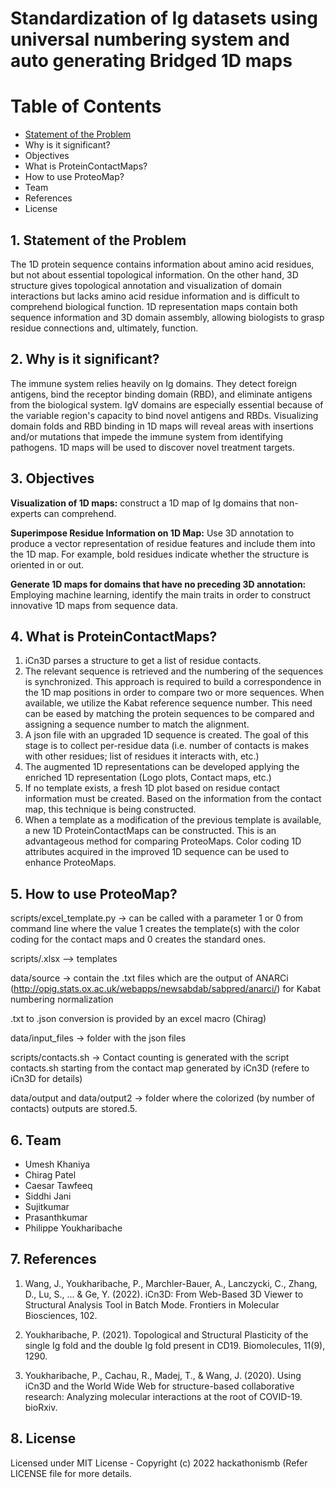 # Standardization of Ig datasets using universal numbering system and auto generating Bridged 1D maps

# Table of Contents
  * [Statement of the Problem]()
  * Why is it significant?
  * Objectives
  * What is ProteinContactMaps?
  * How to use ProteoMap?
  * Team
  * References
  * License 

## 1. Statement of the Problem

The 1D protein sequence contains information about amino acid residues, but not about essential topological information. On the other hand, 3D structure gives topological annotation and visualization of domain interactions but lacks amino acid residue information and is difficult to comprehend biological function. 1D representation maps contain both sequence information and 3D domain assembly, allowing biologists to grasp residue connections and, ultimately, function.

## 2. Why is it significant?

The immune system relies heavily on Ig domains. They detect foreign antigens, bind the receptor binding domain (RBD), and eliminate antigens from the biological system. IgV domains are especially essential because of the variable region's capacity to bind novel antigens and RBDs. Visualizing domain folds and RBD binding in 1D maps will reveal areas with insertions and/or mutations that impede the immune system from identifying pathogens. 1D maps will be used to discover novel treatment targets.

## 3. Objectives

**Visualization of 1D maps:** construct a 1D map of Ig domains that non-experts can comprehend.

**Superimpose Residue Information on 1D Map:** Use 3D annotation to produce a vector representation of residue features and include them into the 1D map. For example, bold residues indicate whether the structure is oriented in or out.

**Generate 1D maps for domains that have no preceding 3D annotation:** Employing machine learning, identify the main traits in order to construct innovative 1D maps from sequence data.

## 4. What is ProteinContactMaps?

1. iCn3D parses a structure to get a list of residue contacts.
2. The relevant sequence is retrieved and the numbering of the sequences is synchronized. This approach is required to build a correspondence in the 1D map positions in order to compare two or more sequences. When available, we utilize the Kabat reference sequence number. This need can be eased by matching the protein sequences to be compared and assigning a sequence number to match the alignment.
3. A json file with an upgraded 1D sequence is created. The goal of this stage is to collect per-residue data (i.e. number of contacts is makes with other residues; list of residues it interacts with, etc.)
4. The augmented 1D representations can be developed applying the enriched 1D representation (Logo plots, Contact maps, etc.)
5. If no template exists, a fresh 1D plot based on residue contact information must be created. Based on the information from the contact map, this technique is being constructed.
6. When a template as a modification of the previous template is available, a new 1D ProteinContactMaps can be constructed. This is an advantageous method for comparing ProteoMaps. Color coding 1D attributes acquired in the improved 1D sequence can be used to enhance ProteoMaps.

## 5. How to use ProteoMap?

scripts/excel_template.py -> can be called with a parameter 1 or 0 from command line where the value 1 creates the template(s) with the color coding for the contact maps and 0 creates the standard ones.

scripts/.xlsx --> templates

data/source -> contain the .txt files which are the output of ANARCi (http://opig.stats.ox.ac.uk/webapps/newsabdab/sabpred/anarci/) for Kabat numbering normalization

.txt to .json conversion is provided by an excel macro (Chirag)

data/input_files -> folder with the json files

scripts/contacts.sh -> Contact counting is generated with the script contacts.sh starting from the contact map generated by iCn3D (refere to iCn3D for details)

data/output and data/output2 -> folder where the colorized (by number of contacts) outputs are stored.5. 


## 6. Team
* Umesh Khaniya
* Chirag Patel
* Caesar Tawfeeq
* Siddhi Jani
* Sujitkumar
* Prasanthkumar
* Philippe Youkharibache

## 7. References
1. Wang, J., Youkharibache, P., Marchler-Bauer, A., Lanczycki, C., Zhang, D., Lu, S., ... & Ge, Y. (2022). iCn3D: From Web-Based 3D Viewer to Structural Analysis Tool in Batch Mode. Frontiers in Molecular Biosciences, 102.

2. Youkharibache, P. (2021). Topological and Structural Plasticity of the single Ig fold and the double Ig fold present in CD19. Biomolecules, 11(9), 1290.

3. Youkharibache, P., Cachau, R., Madej, T., & Wang, J. (2020). Using iCn3D and the World Wide Web for structure-based collaborative research: Analyzing molecular interactions at the root of COVID-19. bioRxiv.

## 8. License 

Licensed under MIT License - Copyright (c) 2022 hackathonismb (Refer LICENSE file for more details.
